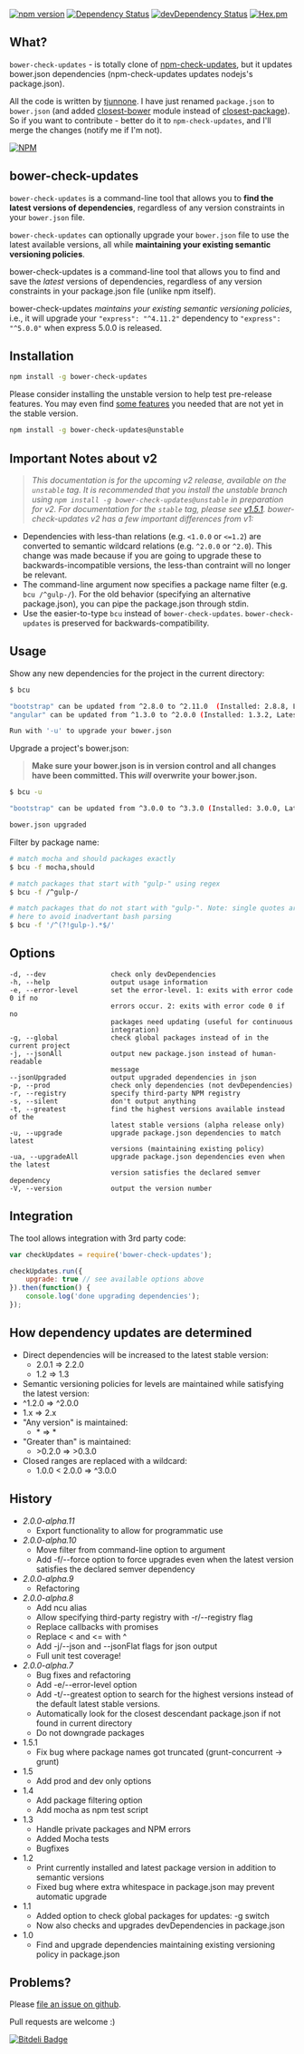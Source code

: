 [![npm version](https://badge.fury.io/js/bower-check-updates.svg)](http://badge.fury.io/js/bower-check-updates)
[![Dependency Status](https://david-dm.org/se-panfilov/bower-check-updates.svg)](https://david-dm.org/se-panfilov/bower-check-updates) 
[![devDependency Status](https://david-dm.org/se-panfilov/bower-check-updates/dev-status.svg)](https://david-dm.org/se-panfilov/bower-check-updates#info=devDependencies) 
[![Hex.pm](https://img.shields.io/hexpm/l/plug.svg)](https://github.com/se-panfilov/bower-check-updates/blob/master/LICENSE)

What?
--------------
`bower-check-updates` - is totally clone of [npm-check-updates][1], but it updates bower.json dependencies (npm-check-updates updates nodejs's package.json).

All the code is written by [tjunnone][2]. I have just renamed `package.json` to `bower.json` (and added [closest-bower][3] module instead of [closest-package][4]). So if you want to contribute - better do it to `npm-check-updates`, and I'll merge the changes (notify me if I'm not).

[![NPM](https://nodei.co/npm/bower-check-updates.png)](https://nodei.co/npm/bower-check-updates/)

bower-check-updates
--------------

`bower-check-updates` is a command-line tool that allows you to **find the latest versions of dependencies**, regardless of any version constraints in your `bower.json` file.

`bower-check-updates` can optionally upgrade your `bower.json` file to
use the latest available versions, all while **maintaining your
existing semantic versioning policies**.

bower-check-updates is a command-line tool that allows you to find and save the *latest* versions of dependencies, regardless of any version constraints in your package.json file (unlike npm itself).

bower-check-updates *maintains your existing semantic versioning policies*, i.e., it will upgrade your `"express": "^4.11.2"` dependency to `"express": "^5.0.0"` when express 5.0.0 is released.

Installation
--------------

```sh
npm install -g bower-check-updates
```

Please consider installing the unstable version to help test pre-release features. You may even find [some features](#history) you needed that are not yet in the stable version. 

```sh
npm install -g bower-check-updates@unstable
```

Important Notes about v2
--------------
> *This documentation is for the upcoming v2 release, available on the `unstable` tag. It is recommended that you install the unstable branch using `npm install -g bower-check-updates@unstable` in preparation for v2. For documentation for the `stable` tag, please see [v1.5.1](https://github.com/tjunnone/bower-check-updates/tree/a7373782cb9623d44395eabf6382d6791749b16e). bower-check-updates v2 has a few important differences from v1:*

- Dependencies with less-than relations (e.g. `<1.0.0` or `<=1.2`) are converted to semantic wildcard relations (e.g. `^2.0.0` or `^2.0`). This change was made because if you are going to upgrade these to backwards-incompatible versions, the less-than contraint will no longer be relevant.
- The command-line argument now specifies a package name filter (e.g. `bcu /^gulp-/`). For the old behavior (specifying an alternative package.json), you can pipe the package.json through stdin.
- Use the easier-to-type `bcu` instead of `bower-check-updates`. `bower-check-updates` is preserved for backwards-compatibility.

Usage
--------------

Show any new dependencies for the project in the current directory:
```sh
$ bcu

"bootstrap" can be updated from ^2.8.0 to ^2.11.0  (Installed: 2.8.8, Latest: 2.11.0)
"angular" can be updated from ^1.3.0 to ^2.0.0 (Installed: 1.3.2, Latest: 2.0.0)

Run with '-u' to upgrade your bower.json
```

Upgrade a project's bower.json:

> **Make sure your bower.json is in version control and all changes have been committed. This *will* overwrite your bower.json.**

```sh
$ bcu -u

"bootstrap" can be updated from ^3.0.0 to ^3.3.0 (Installed: 3.0.0, Latest: 3.30.4)

bower.json upgraded
```

Filter by package name:
```sh
# match mocha and should packages exactly
$ bcu -f mocha,should         

# match packages that start with "gulp-" using regex
$ bcu -f /^gulp-/             

# match packages that do not start with "gulp-". Note: single quotes are required 
# here to avoid inadvertant bash parsing
$ bcu -f '/^(?!gulp-).*$/'    
```

Options
--------------
    -d, --dev                check only devDependencies
    -h, --help               output usage information
    -e, --error-level        set the error-level. 1: exits with error code 0 if no  
                             errors occur. 2: exits with error code 0 if no 
                             packages need updating (useful for continuous 
                             integration)
    -g, --global             check global packages instead of in the current project
    -j, --jsonAll            output new package.json instead of human-readable
                             message
    --jsonUpgraded           output upgraded dependencies in json
    -p, --prod               check only dependencies (not devDependencies)
    -r, --registry           specify third-party NPM registry
    -s, --silent             don't output anything
    -t, --greatest           find the highest versions available instead of the 
                             latest stable versions (alpha release only)
    -u, --upgrade            upgrade package.json dependencies to match latest 
                             versions (maintaining existing policy)
    -ua, --upgradeAll        upgrade package.json dependencies even when the latest
                             version satisfies the declared semver dependency
    -V, --version            output the version number

Integration
--------------
The tool allows integration with 3rd party code:

```javascript
var checkUpdates = require('bower-check-updates');

checkUpdates.run({
    upgrade: true // see available options above
}).then(function() {
    console.log('done upgrading dependencies');
});
```

How dependency updates are determined
--------------

- Direct dependencies will be increased to the latest stable version:
  - 2.0.1 => 2.2.0
  - 1.2 => 1.3
-  Semantic versioning policies for levels are maintained while satisfying the latest version:
  - ^1.2.0 => ^2.0.0
  - 1.x => 2.x
- "Any version" is maintained:
  - \* => \*
- "Greater than" is maintained:
  - \>0.2.0 => \>0.3.0
- Closed ranges are replaced with a wildcard:
  - 1.0.0 \< 2.0.0 => ^3.0.0

History
--------------

- *2.0.0-alpha.11*
  - Export functionality to allow for programmatic use
- *2.0.0-alpha.10*
  - Move filter from command-line option to argument
  - Add -f/--force option to force upgrades even when the latest version satisfies the declared semver dependency
- *2.0.0-alpha.9*
  - Refactoring
- *2.0.0-alpha.8*
  - Add ncu alias
  - Allow specifying third-party registry with -r/--registry flag
  - Replace callbacks with promises
  - Replace < and <= with ^
  - Add -j/--json and --jsonFlat flags for json output
  - Full unit test coverage!
- *2.0.0-alpha.7*
  - Bug fixes and refactoring
  - Add -e/--error-level option
  - Add -t/--greatest option to search for the highest versions instead of the default latest stable versions.
  - Automatically look for the closest descendant package.json if not found in current directory
  - Do not downgrade packages
- 1.5.1
  - Fix bug where package names got truncated (grunt-concurrent -> grunt)
- 1.5
  - Add prod and dev only options
- 1.4
  - Add package filtering option
  - Add mocha as npm test script
- 1.3
  - Handle private packages and NPM errors
  - Added Mocha tests
  - Bugfixes
- 1.2
  - Print currently installed and latest package version in addition to semantic versions
  - Fixed bug where extra whitespace in package.json may prevent automatic upgrade
- 1.1
  - Added option to check global packages for updates: -g switch
  - Now also checks and upgrades devDependencies in package.json
- 1.0
  - Find and upgrade dependencies maintaining existing versioning policy in package.json

Problems?
--------------

Please [file an issue on github](https://github.com/se-panfilov/bower-check-updates/issues).

Pull requests are welcome :)

[1]: https://github.com/tjunnone/npm-check-updates
[2]: https://github.com/tjunnone
[3]: https://github.com/se-panfilov/closest-bower
[4]: https://github.com/hughsk/closest-package


[![Bitdeli Badge](https://d2weczhvl823v0.cloudfront.net/se-panfilov/bower-check-updates/trend.png)](https://bitdeli.com/free "Bitdeli Badge")

